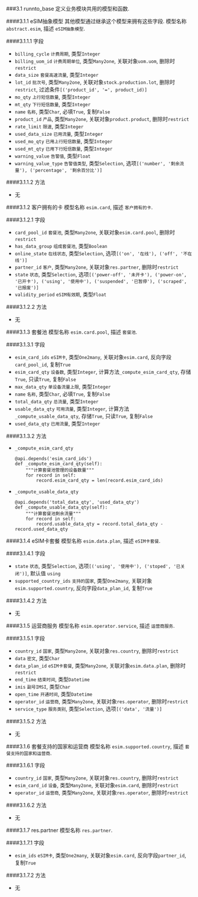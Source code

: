 ###3.1 runnto_base
定义业务模块共用的模型和函数.

####3.1.1 eSIM抽象模型
其他模型通过继承这个模型来拥有这些字段. 模型名称 `abstract.esim`, 描述 `eSIM抽象模型`.

####3.1.1.1 字段

* `billing_cycle` `计费周期`, 类型`Integer`
* `billing_uom_id` `计费周期单位`, 类型`Many2one`, 关联对象`uom.uom`, 删除时`restrict`
* `data_size` `套餐高速流量`, 类型`Integer`
* `lot_id` `批次号`, 类型`Many2one`, 关联对象`stock.production.lot`, 删除时`restrict`, 过滤条件`[('product_id', '=', product_id)]`
* `mo_qty` `上行短信数量`, 类型`Integer`
* `mt_qty` `下行短信数量`, 类型`Integer`
* `name` `名称`, 类型`Char`, 必填`True`, 复制`False`
* `product_id` `产品`, 类型`Many2one`, 关联对象`product.product`, 删除时`restrict`
* `rate_limit` `限速`, 类型`Integer`
* `used_data_size` `已用流量`, 类型`Integer`
* `used_mo_qty` `已用上行短信数量`, 类型`Integer`
* `used_mt_qty` `已用下行短信数量`, 类型`Integer`
* `warning_value` `告警值`, 类型`Float`
* `warning_value_type` `告警值类型`, 类型`Selection`, 选项`[('number', '剩余流量'), ('percentage', '剩余百分比')]`

####3.1.1.2 方法
* 无

####3.1.2 客户拥有的卡
模型名称 `esim.card`, 描述 `客户拥有的卡`.

####3.1.2.1 字段

* `card_pool_id` `套餐池`, 类型`Many2one`, 关联对象`esim.card.pool`, 删除时`restrict`
* `has_data_group` `组成套餐池`, 类型`Boolean`
* `online_state` `在线状态`, 类型`Selection`, 选项`[('on', '在线'), ('off', '不在线')]`
* `partner_id` `客户`, 类型`Many2one`, 关联对象`res.partner`, 删除时`restrict`
* `state` `状态`, 类型`Selection`, 选项`[('power-off', '未开卡'), ('power-on', '已开卡'), ('using', '使用中'), ('suspended', '已暂停'), ('scraped', '已报废')]`
* `validity_period` `eSIM有效期`, 类型`Float`

####3.1.2.2 方法
* 无

####3.1.3 套餐池
模型名称 `esim.card.pool`, 描述 `套餐池`.

####3.1.3.1 字段

* `esim_card_ids` `eSIM卡`, 类型`One2many`, 关联对象`esim.card`, 反向字段`card_pool_id`, 复制`True`
* `esim_card_qty` `设备数`, 类型`Integer`, 计算方法`_compute_esim_card_qty`, 存储`True`, 只读`True`, 复制`False`
* `max_data_qty` `单设备流量上限`, 类型`Integer`
* `name` `名称`, 类型`Char`, 必填`True`, 复制`False`
* `total_data_qty` `总流量`, 类型`Integer`
* `usable_data_qty` `可用流量`, 类型`Integer`, 计算方法`_compute_usable_data_qty`, 存储`True`, 只读`True`, 复制`False`
* `used_data_qty` `已用流量`, 类型`Integer`

####3.1.3.2 方法
* `_compute_esim_card_qty` 
    ```
    @api.depends('esim_card_ids')
    def _compute_esim_card_qty(self):
        """计算套餐池管理的设备数量"""
        for record in self:
            record.esim_card_qty = len(record.esim_card_ids)
    ```
* `_compute_usable_data_qty` 
    ```
    @api.depends('total_data_qty', 'used_data_qty')
    def _compute_usable_data_qty(self):
        """计算套餐池剩余流量"""
        for record in self:
            record.usable_data_qty = record.total_data_qty - record.used_data_qty
    ```

####3.1.4 eSIM卡套餐
模型名称 `esim.data.plan`, 描述 `eSIM卡套餐`.

####3.1.4.1 字段

* `state` `状态`, 类型`Selection`, 选项`[('using', '使用中'), ('stoped', '已关闭')]`, 默认值 `using`
* `supported_country_ids` `支持的国家`, 类型`One2many`, 关联对象`esim.supported.country`, 反向字段`data_plan_id`, 复制`True`

####3.1.4.2 方法
* 无

####3.1.5 运营商服务
模型名称 `esim.operator.service`, 描述 `运营商服务`.

####3.1.5.1 字段

* `country_id` `国家`, 类型`Many2one`, 关联对象`res.country`, 删除时`restrict`
* `data` `密文`, 类型`Char`
* `data_plan_id` `eSIM卡套餐`, 类型`Many2one`, 关联对象`esim.data.plan`, 删除时`restrict`
* `end_time` `结束时间`, 类型`Datetime`
* `imis` `副号IMSI`, 类型`Char`
* `open_time` `开通时间`, 类型`Datetime`
* `operator_id` `运营商`, 类型`Many2one`, 关联对象`res.operator`, 删除时`restrict`
* `service_type` `服务类别`, 类型`Selection`, 选项`[('data', '流量')]`

####3.1.5.2 方法
* 无

####3.1.6 套餐支持的国家和运营商
模型名称 `esim.supported.country`, 描述 `套餐支持的国家和运营商`.

####3.1.6.1 字段

* `country_id` `国家`, 类型`Many2one`, 关联对象`res.country`, 删除时`restrict`
* `esim_card_id` `设备`, 类型`Many2one`, 关联对象`esim.card`, 删除时`restrict`
* `operator_id` `运营商`, 类型`Many2one`, 关联对象`res.operator`, 删除时`restrict`

####3.1.6.2 方法
* 无

####3.1.7 res.partner
模型名称 `res.partner`.

####3.1.7.1 字段

* `esim_ids` `eSIM卡`, 类型`One2many`, 关联对象`esim.card`, 反向字段`partner_id`, 复制`True`

####3.1.7.2 方法
* 无

